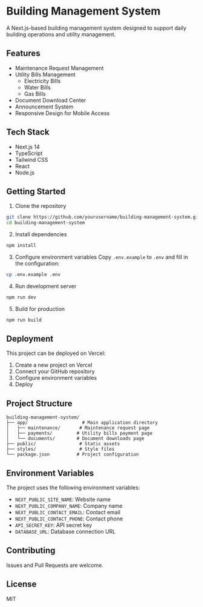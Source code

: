 # Building Management System

A Next.js-based building management system designed to support daily building operations and utility management.

## Features

- Maintenance Request Management
- Utility Bills Management
  - Electricity Bills
  - Water Bills
  - Gas Bills
- Document Download Center
- Announcement System
- Responsive Design for Mobile Access

## Tech Stack

- Next.js 14
- TypeScript
- Tailwind CSS
- React
- Node.js

## Getting Started

1. Clone the repository
```bash
git clone https://github.com/yourusername/building-management-system.git
cd building-management-system
```

2. Install dependencies
```bash
npm install
```

3. Configure environment variables
Copy `.env.example` to `.env` and fill in the configuration:
```bash
cp .env.example .env
```

4. Run development server
```bash
npm run dev
```

5. Build for production
```bash
npm run build
```

## Deployment

This project can be deployed on Vercel:

1. Create a new project on Vercel
2. Connect your GitHub repository
3. Configure environment variables
4. Deploy

## Project Structure

```
building-management-system/
├── app/                    # Main application directory
│   ├── maintenance/       # Maintenance request page
│   ├── payments/         # Utility bills payment page
│   └── documents/        # Document downloads page
├── public/                # Static assets
├── styles/                # Style files
└── package.json          # Project configuration
```

## Environment Variables

The project uses the following environment variables:

- `NEXT_PUBLIC_SITE_NAME`: Website name
- `NEXT_PUBLIC_COMPANY_NAME`: Company name
- `NEXT_PUBLIC_CONTACT_EMAIL`: Contact email
- `NEXT_PUBLIC_CONTACT_PHONE`: Contact phone
- `API_SECRET_KEY`: API secret key
- `DATABASE_URL`: Database connection URL

## Contributing

Issues and Pull Requests are welcome.

## License

MIT
